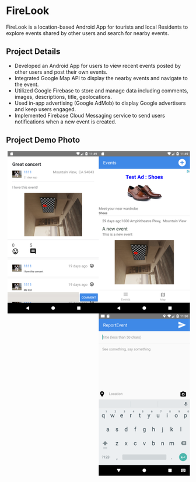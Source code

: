 # FireLook
FireLook is a location-based Android App for tourists and local Residents to explore events shared by other users and search for nearby events.


## Project Details
* Developed an Android App for users to view recent events posted by other users and post their own events.
* Integrated Google Map API to display the nearby events and navigate to the event.
* Utilized Google Firebase to store and manage data including comments, images, descriptions, title, geolocations.
* Used in-app advertising (Google AdMob) to display Google advertisers and keep users engaged.
* Implemented Firebase Cloud Messaging service to send users notifications when a new event is created.

## Project Demo Photo
<p float="left">
  <img style="float: right;" src="https://github.com/wuhaoyujerry/Event-Reporter/blob/master/Project%20Demo%20Photo/Screenshot_1550767767.png" alt="drawing" width="250"/>
  <img style="float: right;" src="https://github.com/wuhaoyujerry/Event-Reporter/blob/master/Project%20Demo%20Photo/Screenshot_1550767797.png" alt="drawing" width="250"/>
  <img style="float: right;" src="https://github.com/wuhaoyujerry/Event-Reporter/blob/master/Project%20Demo%20Photo/Screenshot_1550767837.png" alt="drawing" width="250"/>
</p>
